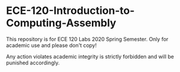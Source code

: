 # ECE-120-Introduction-to-Computing-Assembly
This repository is for ECE 120 Labs 2020 Spring Semester. Only for academic use and please don't copy!

Any action violates academic integrity is strictly forbidden and will be punished accordingly.
